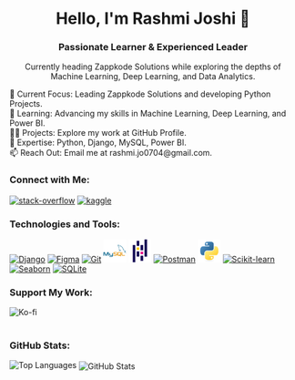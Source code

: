 <h1 align="center">Hello, I'm Rashmi Joshi 👋</h1>
<h3 align="center">Passionate Learner & Experienced Leader</h3>
<p align="center">Currently heading Zappkode Solutions while exploring the depths of Machine Learning, Deep Learning, and Data Analytics.</p>
🔭 Current Focus: Leading Zappkode Solutions and developing Python Projects.<br>
🌱 Learning: Advancing my skills in Machine Learning, Deep Learning, and Power BI.<br>
👨‍💻 Projects: Explore my work at GitHub Profile.<br>
💬 Expertise: Python, Django, MySQL, Power BI.<br>
📫 Reach Out: Email me at rashmi.jo0704@gmail.com.
<h3 align="left">Connect with Me:</h3>
<p align="left">
<a href="https://stackoverflow.com/users/26855560/rashmi-joshi" target="_blank"><img align="center" src="https://raw.githubusercontent.com/rahuldkjain/github-profile-readme-generator/master/src/images/icons/Social/stack-overflow.svg" alt="stack-overflow" height="30" width="40" /></a>
<a href="https://kaggle.com/rashmimjoshi" target="_blank"><img align="center" src="https://raw.githubusercontent.com/rahuldkjain/github-profile-readme-generator/master/src/images/icons/Social/kaggle.svg" alt="kaggle" height="30" width="40" /></a>
</p>
<h3 align="left">Technologies and Tools:</h3>
<p align="left">
<a href="https://www.djangoproject.com/" target="_blank" rel="noopener noreferrer"><img src="https://cdn.worldvectorlogo.com/logos/django.svg" alt="Django" width="40" height="40"/></a>
<a href="https://www.figma.com/" target="_blank" rel="noopener noreferrer"><img src="https://www.vectorlogo.zone/logos/figma/figma-icon.svg" alt="Figma" width="40" height="40"/></a>
<a href="https://git-scm.com/" target="_blank" rel="noopener noreferrer"><img src="https://www.vectorlogo.zone/logos/git-scm/git-scm-icon.svg" alt="Git" width="40" height="40"/></a>
<a href="https://www.mysql.com/" target="_blank" rel="noopener noreferrer"><img src="https://raw.githubusercontent.com/devicons/devicon/master/icons/mysql/mysql-original-wordmark.svg" alt="MySQL" width="40" height="40"/></a>
<a href="https://pandas.pydata.org/" target="_blank" rel="noopener noreferrer"><img src="https://raw.githubusercontent.com/devicons/devicon/2ae2a900d2f041da66e950e4d48052658d850630/icons/pandas/pandas-original.svg" alt="Pandas" width="40" height="40"/></a>
<a href="https://postman.com" target="_blank" rel="noopener noreferrer"><img src="https://www.vectorlogo.zone/logos/getpostman/getpostman-icon.svg" alt="Postman" width="40" height="40"/></a>
<a href="https://www.python.org" target="_blank" rel="noopener noreferrer"><img src="https://raw.githubusercontent.com/devicons/devicon/master/icons/python/python-original.svg" alt="Python" width="40" height="40"/></a>
<a href="https://scikit-learn.org/" target="_blank" rel="noopener noreferrer"><img src="https://upload.wikimedia.org/wikipedia/commons/0/05/Scikit_learn_logo_small.svg" alt="Scikit-learn" width="40" height="40"/></a>
<a href="https://seaborn.pydata.org/" target="_blank" rel="noopener noreferrer"><img src="https://seaborn.pydata.org/_images/logo-mark-lightbg.svg" alt="Seaborn" width="40" height="40"/></a>
<a href="https://www.sqlite.org/" target="_blank" rel="noopener noreferrer"><img src="https://www.vectorlogo.zone/logos/sqlite/sqlite-icon.svg" alt="SQLite" width="40" height="40"/></a>
</p>
<h3 align="left">Support My Work:</h3>
<p><a href="https://ko-fi.com/Ko-fi rashmisjoshi" target="_blank"><img align="left" src="https://cdn.ko-fi.com/cdn/kofi3.png?v=3" height="50" width="210" alt="Ko-fi" /></a></p><br><br>
<h3 align="left">GitHub Stats:</h3>
<p><img align="left" src="https://github-readme-stats.vercel.app/api/top-langs?username=rashmisjoshi&show_icons=true&locale=en&layout=compact" alt="Top Languages" /></p>
<p>&nbsp;<img align="center" src="https://github-readme-stats.vercel.app/api?username=rashmisjoshi&show_icons=true&locale=en" alt="GitHub Stats" /></p>
